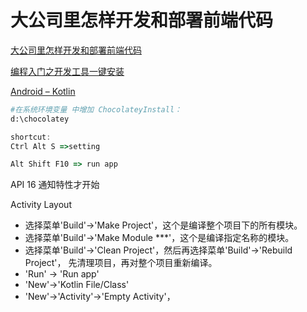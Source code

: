 # 大公司里怎样开发和部署前端代码

[大公司里怎样开发和部署前端代码](https://www.zhihu.com/question/20790576)

[编程入门之开发工具一键安装](https://my.oschina.net/TechQuery/blog/2877646?from=groupmessage)

[Android – Kotlin](https://codelabs.developers.google.com/codelabs/mdc-101-kotlin/)

```bash
#在系统环境变量 中增加 ChocolateyInstall：
d:\chocolatey
```

```js
shortcut:
Ctrl Alt S =>setting

Alt Shift F10 => run app

```

API 16 通知特性才开始

Activity 
Layout 

- 选择菜单'Build'→'Make Project'，这个是编译整个项目下的所有模块。
- 选择菜单'Build'→'Make Module ***'，这个是编译指定名称的模块。
- 选择菜单'Build'→'Clean Project'，然后再选择菜单'Build'→'Rebuild Project'， 先清理项目，再对整个项目重新编译。
- 'Run' → 'Run app'
- 'New'→'Kotlin File/Class'
- 'New'→'Activity'→'Empty Activity'，
